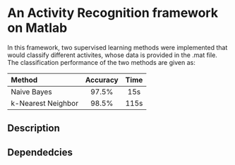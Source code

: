 # An Activity Recognition framework on Matlab

In this framework, two supervised learning methods were implemented that would classify different activites, whose data is provided in the .mat file. The classification performance of the two methods are given as:

| Method | Accuracy | Time |
|:-------|:-------:|:-------:|
| Naive Bayes| 97.5% | 15s |
| k-Nearest Neighbor | 98.5% | 115s|

## Description



## Dependedcies

